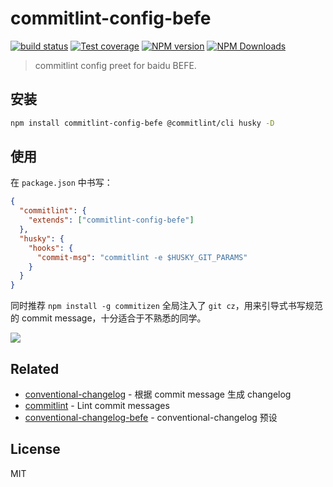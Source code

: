 # commitlint-config-befe

[![build status](https://img.shields.io/travis/be-fe/commitlint-config-befe/master.svg?style=flat-square)](https://travis-ci.org/be-fe/commitlint-config-befe)
[![Test coverage](https://img.shields.io/codecov/c/github/be-fe/commitlint-config-befe.svg?style=flat-square)](https://codecov.io/github/be-fe/commitlint-config-befe?branch=master)
[![NPM version](https://img.shields.io/npm/v/commitlint-config-befe.svg?style=flat-square)](https://www.npmjs.com/package/commitlint-config-befe)
[![NPM Downloads](https://img.shields.io/npm/dm/commitlint-config-befe.svg?style=flat-square&maxAge=43200)](https://www.npmjs.com/package/commitlint-config-befe)

> commitlint config preet for baidu BEFE.

## 安装

```bash
npm install commitlint-config-befe @commitlint/cli husky -D
```

## 使用

在 `package.json` 中书写：

```json
{
  "commitlint": {
    "extends": ["commitlint-config-befe"]
  },
  "husky": {
    "hooks": {
      "commit-msg": "commitlint -e $HUSKY_GIT_PARAMS"
    }
  }
}
```

同时推荐 `npm install -g commitizen`
全局注入了 `git cz`，用来引导式书写规范的 commit message，十分适合于不熟悉的同学。

![](https://github.com/commitizen/cz-cli/raw/master/meta/screenshots/add-commit.png)

## Related

- [conventional-changelog](https://github.com/conventional-changelog/conventional-changelog) - 根据 commit message 生成 changelog
- [commitlint](https://github.com/marionebl/commitlint) - Lint commit messages
- [conventional-changelog-befe](https://github.com/be-fe/conventional-changelog-befe) - conventional-changelog 预设

## License

MIT
